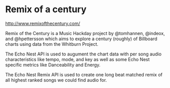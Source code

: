 Remix of a century
========

http://www.remixofthecentury.com/

Remix of the Century is a Music Hackday project by @tomhannen, @indeox, and @hpettersson which aims to explore a century (roughly) of Billboard charts using data from the Whitburn Project.

The Echo Nest API is used to augument the chart data with per song audio characteristics like tempo, mode, and key as well as some Echo Nest specific metrics like Danceability and Energy.

The Echo Nest Remix API is used to create one long beat matched remix of all highest ranked songs we could find audio for.

